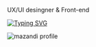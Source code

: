 UX/UI desingner & Front-end

[![Typing SVG](https://readme-typing-svg.demolab.com?font=Fira+Code&weight=600&size=25&pause=1000&color=180707&width=435&lines=Hi;My+Name+is+taeseong+An;My+job+is+front-end)](https://git.io/typing-svg)


![mazandi profile](http://mazandi.herokuapp.com/api?handle={chinred}&theme=warm)
